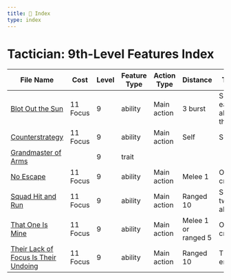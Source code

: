 ```yaml
---
title: 📑 Index
type: index
---
```


# Tactician: 9th-Level Features Index

| File Name                                                                                   | Cost     | Level | Feature Type | Action Type | Distance            | Target                         |
| ------------------------------------------------------------------------------------------- | -------- | ----- | ------------ | ----------- | ------------------- | ------------------------------ |
| [Blot Out the Sun](../Blot%20Out%20the%20Sun)                                               | 11 Focus | 9     | ability      | Main action | 3 burst             | Self and each ally in the area |
| [Counterstrategy](../Counterstrategy)                                                       | 11 Focus | 9     | ability      | Main action | Self                | Self                           |
| [Grandmaster of Arms](../Grandmaster%20of%20Arms)                                           |          | 9     | trait        |             |                     |                                |
| [No Escape](../No%20Escape)                                                                 | 11 Focus | 9     | ability      | Main action | Melee 1             | One creature                   |
| [Squad Hit and Run](../Squad%20Hit%20and%20Run)                                             | 11 Focus | 9     | ability      | Main action | Ranged 10           | Self and two allies            |
| [That One Is Mine](../That%20One%20Is%20Mine)                                               | 11 Focus | 9     | ability      | Main action | Melee 1 or ranged 5 | One creature                   |
| [Their Lack of Focus Is Their Undoing](../Their%20Lack%20of%20Focus%20Is%20Their%20Undoing) | 11 Focus | 9     | ability      | Main action | Ranged 10           | Three enemies                  |
